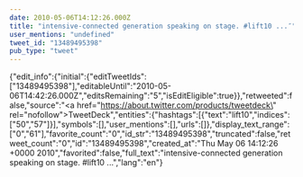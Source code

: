 ```yaml
---
date: 2010-05-06T14:12:26.000Z
title: "intensive-connected generation speaking on stage. #lift10 ...″"
user_mentions: "undefined"
tweet_id: "13489495398"
pub_type: "tweet"
---
```

{"edit_info":{"initial":{"editTweetIds":["13489495398"],"editableUntil":"2010-05-06T14:42:26.000Z","editsRemaining":"5","isEditEligible":true}},"retweeted":false,"source":"<a href=\"https://about.twitter.com/products/tweetdeck\" rel=\"nofollow\">TweetDeck</a>","entities":{"hashtags":[{"text":"lift10","indices":["50","57"]}],"symbols":[],"user_mentions":[],"urls":[]},"display_text_range":["0","61"],"favorite_count":"0","id_str":"13489495398","truncated":false,"retweet_count":"0","id":"13489495398","created_at":"Thu May 06 14:12:26 +0000 2010","favorited":false,"full_text":"intensive-connected generation speaking on stage. #lift10 ...","lang":"en"}
